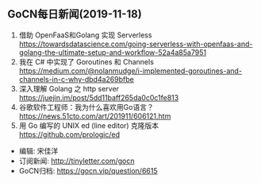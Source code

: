 ## GoCN每日新闻(2019-11-18)

1. 借助 OpenFaaS和Golang 实现 Serverless https://towardsdatascience.com/going-serverless-with-openfaas-and-golang-the-ultimate-setup-and-workflow-52a4a85a7951 
2. 我在 C# 中实现了 Goroutines 和 Channels https://medium.com/@nolanmudge/i-implemented-goroutines-and-channels-in-c-why-dbd4a269bfbe
3. 深入理解 Golang 之 http server https://juejin.im/post/5dd11baff265da0c0c1fe813
4. 谷歌软件工程师：我为什么喜欢用Go语言？https://news.51cto.com/art/201911/606121.htm
5. 用 Go 编写的 UNIX ed (line editor) 克隆版本 https://github.com/prologic/ed

- 编辑: 宋佳洋
- 订阅新闻: http://tinyletter.com/gocn
- GoCN归档: https://gocn.vip/question/6615

